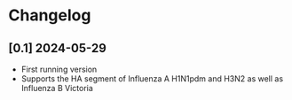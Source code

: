 # Changelog

## [0.1] 2024-05-29

- First running version
- Supports the HA segment of Influenza A H1N1pdm and H3N2 as well as Influenza B Victoria